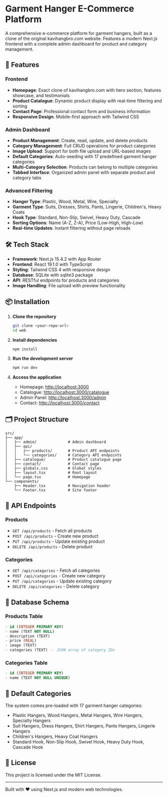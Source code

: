 # Garment Hanger E-Commerce Platform

A comprehensive e-commerce platform for garment hangers, built as a clone of the original kavihangbro.com website. Features a modern Next.js frontend with a complete admin dashboard for product and category management.

## 🚀 Features

### Frontend
- **Homepage**: Exact clone of kavihangbro.com with hero section, features showcase, and testimonials
- **Product Catalogue**: Dynamic product display with real-time filtering and sorting
- **Contact Page**: Professional contact form and business information
- **Responsive Design**: Mobile-first approach with Tailwind CSS

### Admin Dashboard
- **Product Management**: Create, read, update, and delete products
- **Category Management**: Full CRUD operations for product categories
- **Image Upload**: Support for both file upload and URL-based images
- **Default Categories**: Auto-seeding with 17 predefined garment hanger categories
- **Multi-Category Selection**: Products can belong to multiple categories
- **Tabbed Interface**: Organized admin panel with separate product and category tabs

### Advanced Filtering
- **Hanger Type**: Plastic, Wood, Metal, Wire, Specialty
- **Garment Type**: Suits, Dresses, Shirts, Pants, Lingerie, Children's, Heavy Coats
- **Hook Type**: Standard, Non-Slip, Swivel, Heavy Duty, Cascade
- **Sorting Options**: Name (A-Z, Z-A), Price (Low-High, High-Low)
- **Real-time Updates**: Instant filtering without page reloads

## 🛠️ Tech Stack

- **Framework**: Next.js 15.4.2 with App Router
- **Frontend**: React 19.1.0 with TypeScript
- **Styling**: Tailwind CSS 4 with responsive design
- **Database**: SQLite with sqlite3 package
- **API**: RESTful endpoints for products and categories
- **Image Handling**: File upload with preview functionality

## 📦 Installation

1. **Clone the repository**
   ```bash
   git clone <your-repo-url>
   cd web
   ```

2. **Install dependencies**
   ```bash
   npm install
   ```

3. **Run the development server**
   ```bash
   npm run dev
   ```

4. **Access the application**
   - Homepage: [http://localhost:3000](http://localhost:3000)
   - Catalogue: [http://localhost:3000/catalogue](http://localhost:3000/catalogue)
   - Admin Panel: [http://localhost:3000/admin](http://localhost:3000/admin)
   - Contact: [http://localhost:3000/contact](http://localhost:3000/contact)

## 🗂️ Project Structure

```
src/
├── app/
│   ├── admin/              # Admin dashboard
│   ├── api/
│   │   ├── products/       # Product API endpoints
│   │   └── categories/     # Category API endpoints
│   ├── catalogue/          # Product catalogue page
│   ├── contact/            # Contact page
│   ├── globals.css         # Global styles
│   ├── layout.tsx          # Root layout
│   └── page.tsx            # Homepage
└── components/
    ├── Header.tsx          # Navigation header
    └── Footer.tsx          # Site footer
```

## 🔧 API Endpoints

### Products
- `GET /api/products` - Fetch all products
- `POST /api/products` - Create new product
- `PUT /api/products` - Update existing product
- `DELETE /api/products` - Delete product

### Categories
- `GET /api/categories` - Fetch all categories
- `POST /api/categories` - Create new category
- `PUT /api/categories` - Update existing category
- `DELETE /api/categories` - Delete category

## 💾 Database Schema

### Products Table
```sql
- id (INTEGER PRIMARY KEY)
- name (TEXT NOT NULL)
- description (TEXT)
- price (REAL)
- image (TEXT)
- categories (TEXT) -- JSON array of category IDs
```

### Categories Table
```sql
- id (INTEGER PRIMARY KEY)
- name (TEXT NOT NULL UNIQUE)
```

## 🎨 Default Categories

The system comes pre-loaded with 17 garment hanger categories:
- Plastic Hangers, Wood Hangers, Metal Hangers, Wire Hangers, Specialty Hangers
- Suit Hangers, Dress Hangers, Shirt Hangers, Pants Hangers, Lingerie Hangers
- Children's Hangers, Heavy Coat Hangers
- Standard Hook, Non-Slip Hook, Swivel Hook, Heavy Duty Hook, Cascade Hook

## 📄 License

This project is licensed under the MIT License.



---

Built with ❤️ using Next.js and modern web technologies.
